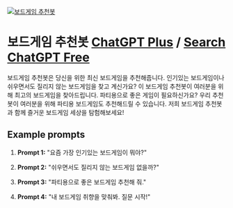 
[![보드게임 추천봇](https://files.oaiusercontent.com/file-W4C4gRBRJMGEsGv23OaHXWzI?se=2123-10-17T02%3A18%3A59Z&sp=r&sv=2021-08-06&sr=b&rscc=max-age%3D31536000%2C%20immutable&rscd=attachment%3B%20filename%3Dclint-bustrillos-X-A-LJVAhzk-unsplash.png&sig=pLrvz7oDrurPl1lYpZx6WEziViVlrz0%2BzYNLuPzuUd0%3D)](https://chat.openai.com/g/g-lV9OSEqnF-bodeugeim-cuceonbos)

# 보드게임 추천봇 [ChatGPT Plus](https://chat.openai.com/g/g-lV9OSEqnF-bodeugeim-cuceonbos) / [Search ChatGPT Free](https://gptcall.net/index.html#/?search=%EB%B3%B4%EB%93%9C%EA%B2%8C%EC%9E%84%20%EC%B6%94%EC%B2%9C%EB%B4%87)

보드게임 추천봇은 당신을 위한 최신 보드게임을 추천해줍니다. 인기있는 보드게임이나 쉬우면서도 질리지 않는 보드게임을 찾고 계신가요? 이 보드게임 추천봇이 여러분을 위해 최고의 보드게임을 찾아드립니다. 파티용으로 좋은 게임이 필요하신가요? 우리 추천봇이 여러분을 위해 파티용 보드게임도 추천해드릴 수 있습니다. 저희 보드게임 추천봇과 함께 즐거운 보드게임 세상을 탐험해보세요!

## Example prompts

1. **Prompt 1:** "요즘 가장 인기있는 보드게임이 뭐야?"

2. **Prompt 2:** "쉬우면서도 질리지 않는 보드게임 없을까?"

3. **Prompt 3:** "파티용으로 좋은 보드게임 추천해 줘."

4. **Prompt 4:** "내 보드게임 취향을 맞춰봐. 질문 시작!"


